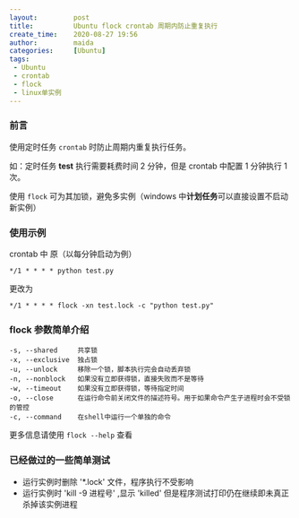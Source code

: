 ```yaml
---
layout:         post
title:          Ubuntu flock crontab 周期内防止重复执行
create_time:    2020-08-27 19:56
author:         maida
categories:     [Ubuntu]
tags:
 - Ubuntu
 - crontab
 - flock
 - linux单实例
---
```


### 前言
使用定时任务 `crontab` 时防止周期内重复执行任务。  

如：定时任务 **test** 执行需要耗费时间 2 分钟，但是 crontab 中配置 1 分钟执行 1 次。  

使用 `flock` 可为其加锁，避免多实例（windows 中**计划任务**可以直接设置不启动新实例）

### 使用示例
crontab 中 
原（以每分钟启动为例）
```text
*/1 * * * * python test.py
```

更改为
```text
*/1 * * * * flock -xn test.lock -c "python test.py"
```

### flock 参数简单介绍
```text
-s, --shared     共享锁 
-x, --exclusive  独占锁 
-u, --unlock     移除一个锁，脚本执行完会自动丢弃锁 
-n, --nonblock   如果没有立即获得锁，直接失败而不是等待 
-w, --timeout    如果没有立即获得锁，等待指定时间 
-o, --close      在运行命令前关闭文件的描述符号。用于如果命令产生子进程时会不受锁的管控 
-c, --command    在shell中运行一个单独的命令 
```
更多信息请使用 `flock --help` 查看

### 已经做过的一些简单测试
- 运行实例时删除 '*.lock' 文件，程序执行不受影响
- 运行实例时 'kill -9 进程号' ,显示 'killed' 但是程序测试打印仍在继续即未真正杀掉该实例进程